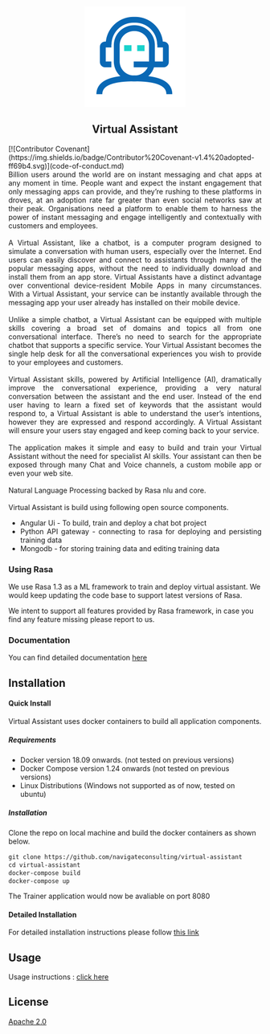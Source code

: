 <p align="center">
  <img src="/docs/assets/trainer.svg" width="200" height="200"/>
</p>

<div align="center" >
  <p><h2>Virtual Assistant</h2></p>
</div>
[![Contributor Covenant](https://img.shields.io/badge/Contributor%20Covenant-v1.4%20adopted-ff69b4.svg)](code-of-conduct.md)
<div style="text-align: justify; text-justify: inter-word;">
Billion users around the world are on instant messaging and chat apps at any moment in time. People want and expect the instant engagement that only messaging apps can provide, and they’re rushing to these platforms in droves, at an adoption rate far greater than even social networks saw at their peak. Organisations need a platform to enable them to harness the power of instant messaging and engage intelligently and contextually with customers and employees.
</div>
<br />
<div style="text-align: justify; text-justify: inter-word;">
A Virtual Assistant, like a chatbot, is a computer program designed to simulate a conversation with human users, especially over the Internet. End users can easily discover and connect to assistants through many of the popular messaging apps, without the need to individually download and install them from an app store. Virtual Assistants have a distinct advantage over conventional device-resident Mobile Apps in many circumstances. With a Virtual Assistant, your service can be instantly available through the messaging app your user already has installed on their mobile device.
</div>
<br />
<div style="text-align: justify; text-justify: inter-word;">
Unlike a simple chatbot, a Virtual Assistant can be equipped with multiple skills covering a broad set of domains and topics all from one conversational interface. There’s no need to search for the appropriate chatbot that supports a specific service. Your Virtual Assistant becomes the single help desk for all the conversational experiences you wish to provide to your employees and customers.
</div>
<br />
<div style="text-align: justify; text-justify: inter-word;">
Virtual Assistant skills, powered by Artificial Intelligence (AI), dramatically improve the conversational experience, providing a very natural conversation between the assistant and the end user. Instead of the end user having to learn a fixed set of keywords that the assistant would respond to, a Virtual Assistant is able to understand the user’s intentions, however they are expressed and respond accordingly. A Virtual Assistant will ensure your users stay engaged and keep coming back to your service.
</div>
<br />
<div style="text-align: justify; text-justify: inter-word;">
The application makes it simple and easy to build and train your Virtual Assistant without the need for specialist AI skills. Your assistant can then be exposed through many Chat and Voice channels, a custom mobile app or even your web site.
</div>
<br />
<div style="text-align: justify; text-justify: inter-word;">
Natural Language Processing backed by Rasa nlu and core.
</div>
<br />
<div style="text-align: justify; text-justify: inter-word;">
Virtual Assistant is build using following open source components.

- Angular Ui - To build, train and deploy a chat bot project
- Python API gateway - connecting to rasa for deploying and persisting training data
- Mongodb - for storing training data and editing training data
</div>

### Using Rasa  

We use Rasa 1.3 as a ML framework to train and deploy virtual assistant.
We would keep updating the code base to support latest versions of Rasa.

We intent to support all features provided by Rasa framework, in case you find any feature missing please report to us.


### Documentation

You can find detailed documentation [here](https://navigateconsulting.github.io/virtual-assistant/)

## Installation

#### Quick Install

Virtual Assistant uses docker containers to build all application components.

##### Requirements
   - Docker version 18.09 onwards. (not tested on previous versions)
   - Docker Compose version 1.24 onwards (not tested on previous versions)
   - Linux Distributions (Windows not supported as of now, tested on ubuntu)

##### Installation

Clone the repo on local machine and build the docker containers as shown below.

    git clone https://github.com/navigateconsulting/virtual-assistant
    cd virtual-assistant
    docker-compose build
    docker-compose up  

The Trainer application would now be avaliable on port 8080

#### Detailed Installation

   For detailed installation instructions please follow [this link](docs/installation/Readme.md)

## Usage
   Usage instructions : [click here](docs/usage/Readme.md)

## License

[Apache 2.0](LICENSE)
